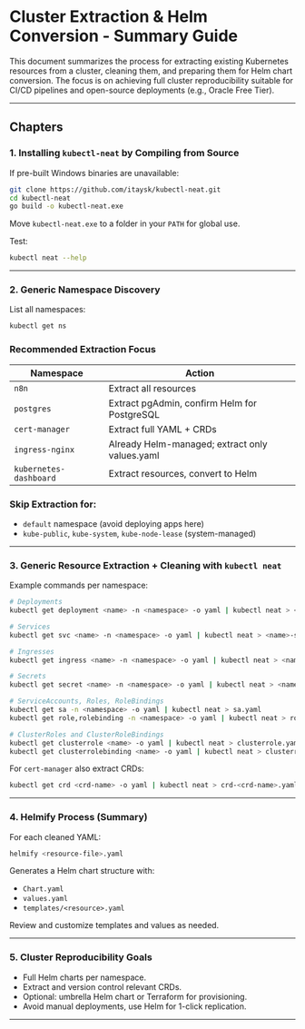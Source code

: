 # Cluster Extraction & Helm Conversion - Summary Guide

This document summarizes the process for extracting existing Kubernetes resources from a cluster, cleaning them, and preparing them for Helm chart conversion. The focus is on achieving full cluster reproducibility suitable for CI/CD pipelines and open-source deployments (e.g., Oracle Free Tier).

---

## Chapters

### 1. Installing `kubectl-neat` by Compiling from Source

If pre-built Windows binaries are unavailable:

```bash
git clone https://github.com/itaysk/kubectl-neat.git
cd kubectl-neat
go build -o kubectl-neat.exe
```

Move `kubectl-neat.exe` to a folder in your `PATH` for global use.

Test:
```bash
kubectl neat --help
```

---

### 2. Generic Namespace Discovery

List all namespaces:
```bash
kubectl get ns
```

### Recommended Extraction Focus

| Namespace              | Action                          |
|-----------------------|----------------------------------|
| `n8n`                 | Extract all resources            |
| `postgres`            | Extract pgAdmin, confirm Helm for PostgreSQL |
| `cert-manager`        | Extract full YAML + CRDs         |
| `ingress-nginx`       | Already Helm-managed; extract only values.yaml |
| `kubernetes-dashboard`| Extract resources, convert to Helm |

### Skip Extraction for:
- `default` namespace (avoid deploying apps here)
- `kube-public`, `kube-system`, `kube-node-lease` (system-managed)

---

### 3. Generic Resource Extraction + Cleaning with `kubectl neat`

Example commands per namespace:

```bash
# Deployments
kubectl get deployment <name> -n <namespace> -o yaml | kubectl neat > <name>-deployment.yaml

# Services
kubectl get svc <name> -n <namespace> -o yaml | kubectl neat > <name>-service.yaml

# Ingresses
kubectl get ingress <name> -n <namespace> -o yaml | kubectl neat > <name>-ingress.yaml

# Secrets
kubectl get secret <name> -n <namespace> -o yaml | kubectl neat > <name>-secret.yaml

# ServiceAccounts, Roles, RoleBindings
kubectl get sa -n <namespace> -o yaml | kubectl neat > sa.yaml
kubectl get role,rolebinding -n <namespace> -o yaml | kubectl neat > role.yaml

# ClusterRoles and ClusterRoleBindings
kubectl get clusterrole <name> -o yaml | kubectl neat > clusterrole.yaml
kubectl get clusterrolebinding <name> -o yaml | kubectl neat > clusterrolebinding.yaml
```

For `cert-manager` also extract CRDs:
```bash
kubectl get crd <crd-name> -o yaml | kubectl neat > crd-<crd-name>.yaml
```

---

### 4. Helmify Process (Summary)

For each cleaned YAML:
```bash
helmify <resource-file>.yaml
```
Generates a Helm chart structure with:
- `Chart.yaml`
- `values.yaml`
- `templates/<resource>.yaml`

Review and customize templates and values as needed.

---

### 5. Cluster Reproducibility Goals

- Full Helm charts per namespace.
- Extract and version control relevant CRDs.
- Optional: umbrella Helm chart or Terraform for provisioning.
- Avoid manual deployments, use Helm for 1-click replication.

---
